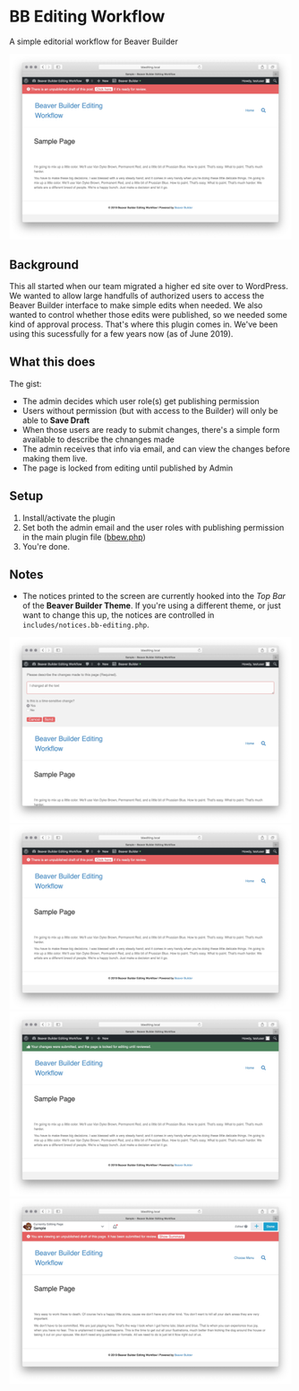 # BB Editing Workflow
A simple editorial workflow for Beaver Builder

<p align="center">
<img alt="A page ready to review" width="600" src="https://github.com/corypina/bbew/blob/master/img/03.ready-for-review.jpg" />
</p>

## Background
This all started when our team migrated a higher ed site over to WordPress. We wanted to allow large handfulls of authorized users to access the Beaver Builder interface to make simple edits when needed. We also wanted to control whether those edits were published, so we needed some kind of approval process. That's where this plugin comes in. We've been using this sucessfully for a few years now (as of June 2019).

## What this does
The gist:
- The admin decides which user role(s) get publishing permission
- Users without permission (but with access to the Builder) will only be able to **Save Draft**
- When those users are ready to submit changes, there's a simple form available to describe the chnanges made
- The admin receives that info via email, and can view the changes before making them live.
- The page is locked from editing until published by Admin

## Setup
1. Install/activate the plugin
2. Set both the admin email and the user roles with publishing permission in the main plugin file ([bbew.php](bbew.php))
3. You're done.


## Notes
- The notices printed to the screen are currently hooked into the *Top Bar* of the **Beaver Builder Theme**. If you're using a different theme, or just want to change this up, the notices are controlled in `includes/notices.bb-editing.php`.

<p align="center">
  <img alt="Describing the changes" width="600" src="https://github.com/corypina/bbew/blob/master/img/04.changes-summary.jpg" />
  <img alt="A page ready to review" width="600" src="https://github.com/corypina/bbew/blob/master/img/03.ready-for-review.jpg" />
  <img alt="Locked for editing" width="600" src="https://github.com/corypina/bbew/blob/master/img/06.locked.jpg" />
  <img alt="Locked for editing" width="600" src="https://github.com/corypina/bbew/blob/master/img/09.viewing-unpublished.jpg" />
</p>

